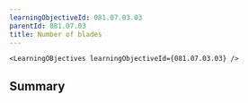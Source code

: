 ```yaml
---
learningObjectiveId: 081.07.03.03
parentId: 081.07.03
title: Number of blades
---
```


```tsx eval
<LearningOBjectives learningObjectiveId={081.07.03.03} />
```

## Summary

